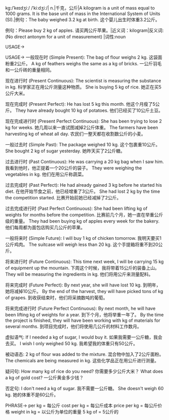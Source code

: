 kg:/ˈkeɪdʒiː/ /ˈkiːdʒiː/| n.|千克，公斤|A kilogram is a unit of mass equal to 1000 grams.  It is the base unit of mass in the International System of Units (SI).|例句：The baby weighed 3.2 kg at birth.  这个婴儿出生时体重3.2公斤。

例句：Please buy 2 kg of apples. 请买两公斤苹果。|近义词：kilogram|反义词: (No direct antonym for a unit of measurement) |词性:noun


USAGE->

USAGE->
一般现在时 (Simple Present):
The bag of flour weighs 2 kg.  这袋面粉重2公斤。
A kg of feathers weighs the same as a kg of bricks. 一公斤羽毛和一公斤砖的重量相同。

现在进行时 (Present Continuous):
The scientist is measuring the substance in kg.  科学家正在用公斤测量这种物质。
She is buying 5 kg of rice. 她正在买5公斤大米。

现在完成时 (Present Perfect):
He has lost 5 kg this month. 他这个月瘦了5公斤。
They have already bought 10 kg of potatoes. 他们已经买了10公斤土豆。

现在完成进行时 (Present Perfect Continuous):
She has been trying to lose 2 kg for weeks. 她几周以来一直试图减掉2公斤体重。
The farmers have been harvesting kg of wheat all day. 农民们一整天都在收割数公斤的小麦。


一般过去时 (Simple Past):
The package weighed 10 kg.  这个包裹重10公斤。
She bought 2 kg of sugar yesterday. 她昨天买了2公斤糖。

过去进行时 (Past Continuous):
He was carrying a 20 kg bag when I saw him. 我看到他时，他正提着一个20公斤的袋子。
They were weighing the vegetables in kg. 他们在用公斤称蔬菜。

过去完成时 (Past Perfect):
He had already gained 3 kg before he started his diet. 在他开始节食之前，他已经增重了3公斤。
She had lost 2 kg by the time the competition started. 比赛开始前她已经减掉了2公斤。


过去完成进行时 (Past Perfect Continuous):
She had been lifting kg of weights for months before the competition.  比赛前几个月，她一直在举重公斤级的重量。
They had been buying kg of apples every week for the bakery. 他们每周都为面包店购买几公斤的苹果。


一般将来时 (Simple Future):
I will buy 1 kg of chicken tomorrow. 我明天要买1公斤鸡肉。
The suitcase will weigh less than 20 kg.  这个手提箱将重不到20公斤。


将来进行时 (Future Continuous):
This time next week, I will be carrying 15 kg of equipment up the mountain. 下周这个时候，我将带着15公斤的装备上山。
They will be measuring the ingredients in kg. 他们将用公斤来测量配料。

将来完成时 (Future Perfect):
By next year, she will have lost 10 kg. 到明年，她将减掉10公斤。
By the end of the harvest, they will have picked tons of kg of grapes. 到收获结束时，他们将采摘数吨的葡萄。


将来完成进行时 (Future Perfect Continuous):
By next month, he will have been lifting kg of weights for a year. 到下个月，他将举重一年了。
By the time the project is finished, they will have been working with kg of materials for several months. 到项目完成时，他们将使用几公斤的材料工作数月。



虚拟语气:
If I needed a kg of sugar, I would buy it. 如果我需要一公斤糖，我会去买。
I wish I only weighed 50 kg. 我希望我的体重只有50公斤。


被动语态:
2 kg of flour was added to the mixture.  混合物中加入了2公斤面粉。
The chemicals are being measured in kg. 这些化学品正在用公斤进行测量。

疑问句:
How many kg of rice do you need? 你需要多少公斤大米？
What does a kg of gold cost? 一公斤黄金多少钱？

否定句:
I don't need a kg of sugar. 我不需要一公斤糖。
She doesn't weigh 60 kg. 她的体重不是60公斤。


PHRASE->
per kg = 每公斤
cost per kg = 每公斤成本
price per kg = 每公斤价格
weight in kg = 以公斤为单位的重量
5 kg of = 5公斤的


